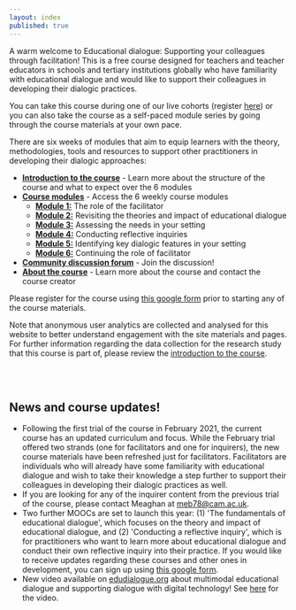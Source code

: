 ```yaml
---
layout: index
published: true
---
```


A warm welcome to Educational dialogue: Supporting your colleagues through facilitation! This is a free course designed for teachers and teacher educators in schools and tertiary institutions globally who have familiarity with educational dialogue and would like to support their colleagues in developing their dialogic practices.

You can take this course during one of our live cohorts (register [here](https://forms.gle/qR1tGTAwXJDwkecV8)) or you can also take the course as a self-paced module series by going through the course materials at your own pace.

There are six weeks of modules that aim to equip learners with the theory, methodologies, tools and resources to support other practitioners in developing their dialogic approaches:
* **[Introduction to the course](https://mbrugha.github.io/course-in-a-box/modules/introduction/introduction/)** - Learn more about the structure of the course and what to expect over the 6 modules
* **[Course modules](https://mbrugha.github.io/course-in-a-box/modules/the%20course%20modules/wk-1/)** -  Access the 6 weekly course modules
  * **[Module 1:](https://mbrugha.github.io/course-in-a-box/modules/the%20course%20modules/wk-1/)** The role of the facilitator
  * **[Module 2:](https://mbrugha.github.io/course-in-a-box/modules/the%20course%20modules/wk-2/)** Revisiting the theories and impact of educational dialogue
  * **[Module 3:](https://mbrugha.github.io/course-in-a-box/modules/the%20course%20modules/wk-3/)** Assessing the needs in your setting
  * **[Module 4:](https://mbrugha.github.io/course-in-a-box/modules/the%20course%20modules/wk-4/)** Conducting reflective inquiries
  * **[Module 5:](https://mbrugha.github.io/course-in-a-box/modules/the%20course%20modules/wk-5/)** Identifying key dialogic features in your setting
  * **[Module 6:](https://mbrugha.github.io/course-in-a-box/modules/the%20course%20modules/wk-6/)** Continuing the role of facilitator
* **[Community discussion forum](https://www.edudialogue.org/forum/facilitation-selfpaced/)** - Join the discussion!
* **[About the course](https://mbrugha.github.io/course-in-a-box/about/)** - Learn more about the course and contact the course creator  

Please register for the course using [this google form](https://docs.google.com/forms/d/e/1FAIpQLSdVGqzG-GIDHSu8U08oDWFrMHdD8bd1ignlVQ5tUBtrw8dpPw/viewform?usp=sf_link) prior to starting any of the course materials.

Note that anonymous user analytics are collected and analysed for this website to better understand engagement with the site materials and pages. For further information regarding the data collection for the research study that this course is part of, please review the [introduction to the course](https://mbrugha.github.io/course-in-a-box/modules/introduction/introduction/).

<br/><br/>
## News and course updates!

* Following the first trial of the course in February 2021, the current course has an updated curriculum and focus. While the February trial offered two strands (one for facilitators and one for inquirers), the new course materials have been refreshed just for facilitators. Facilitators are individuals who will already have some familiarity with educational dialogue and wish to take their knowledge a step further to support their colleagues in developing their dialogic practices as well.
* If you are looking for any of the inquirer content from the previous trial of the course, please contact Meaghan at meb78@cam.ac.uk.
* Two further MOOCs are set to launch this year: (1) 'The fundamentals of educational dialogue', which focuses on the theory and impact of educational dialogue, and (2) 'Conducting a reflective inquiry', which is for practitioners who want to learn more about educational dialogue and conduct their own reflective inquiry into their practice. If you would like to receive updates regarding these courses and other ones in development, you can sign up using [this google form](https://forms.gle/qR1tGTAwXJDwkecV8).
* New video available on [edudialogue.org](edudialogue.org) about multimodal educational dialogue and supporting dialogue with digital technology! See [here](https://www.edudialogue.org/resources/multimodal-educational-dialogue/) for the video.

